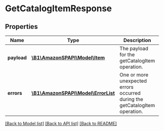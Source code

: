 # GetCatalogItemResponse

## Properties
Name | Type | Description | Notes
------------ | ------------- | ------------- | -------------
**payload** | [**\B1\AmazonSPAPI\Model\Item**](Item.md) | The payload for the getCatalogItem operation. | [optional] 
**errors** | [**\B1\AmazonSPAPI\Model\ErrorList**](ErrorList.md) | One or more unexpected errors occurred during the getCatalogItem operation. | [optional] 

[[Back to Model list]](../README.md#documentation-for-models) [[Back to API list]](../README.md#documentation-for-api-endpoints) [[Back to README]](../README.md)


